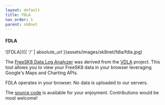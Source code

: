 ```yaml
---
layout: default
title: FDLA
nav_order: 1
parent: sk8net
---
```


#### FDLA

![FDLA]({{ '/' | absolute_url }}assets/images/sk8net/fdla/fdla.jpg)

The [FreeSK8 Data Log Analyzer](https://upload.freesk8.dev/) was derived from the [VDLA](https://github.com/yoxcu/vdla) project. This tool allows you to view your FreeSK8 data in your browser leveraging Google's Maps and Charting APIs.

FDLA operates in your browser. No data is uploaded to our servers.

The [source code](https://github.com/FreeSK8/FDLA) is available for your enjoyment. Contributions would be most welcome!

